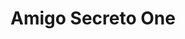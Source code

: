 <div align="center">
  <h1 align="center"> 
    Amigo Secreto One
    <br />
    <a href="https://github.com/lanmeb/AmigoSecretoOne/">
      <img src="https://github.com/lanmeb/AmigoSecretoOne/blob/main/assets/th.jpg" style="width: 250px; height: auto; margin-right: 10px;>
    </a>
  </h1>
</div>
Challenge Amigo Secreto One + Alura
        # Amigo Secreto
